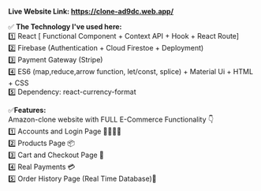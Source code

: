 **Live Website Link:  https://clone-ad9dc.web.app/**

✅ **The Technology I've used here:**   
    1️⃣ React [ Functional Component + Context API + Hook + React Route]  
    2️⃣ Firebase (Authentication + Cloud Firestoe + Deployment)   
    3️⃣ Payment Gateway (Stripe)  
    4️⃣ ES6 (map,reduce,arrow function, let/const, splice) + Material Ui + HTML + CSS   
    5️⃣ Dependency: react-currency-format

✅**Features:**  
Amazon-clone website with FULL E-Commerce Functionality 👇  
    1️⃣ Accounts and Login Page 👨‍👨‍👧‍👦  
    2️⃣ Products Page 📦  
    3️⃣ Cart and Checkout Page  🛒  
    4️⃣ Real Payments 💳  
    5️⃣ Order History Page (Real Time Database)📖  
